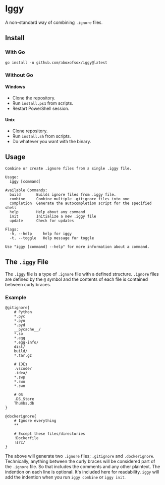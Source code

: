 # Iggy
A non-standard way of combining `.ignore` files.

## Install
### With Go
`go install -u github.com/aboxofsox/iggy@latest`

### Without Go
#### Windows
- Clone the repository.
- Run `install.ps1` from scripts.
- Restart PowerShell session.

#### Unix
- Clone repository.
- Run `install.sh` from scripts.
- Do whatever you want with the binary.

## Usage
```
Combine or create .ignore files from a single .iggy file.

Usage:
  iggy [command]

Available Commands:
  build       Builds ignore files from .iggy file.
  combine     Combine multiple .gitignore files into one
  completion  Generate the autocompletion script for the specified shell
  help        Help about any command
  init        Initialize a new .iggy file
  update      Check for updates

Flags:
  -h, --help     help for iggy
  -t, --toggle   Help message for toggle

Use "iggy [command] --help" for more information about a command.
```

## The `.iggy` File
The `.iggy` file is a type of `.ignore` file with a defined structure. `.ignore` files are defined by the `@` symbol and the contents of each file is contained between curly braces.

### Example
```
@gitignore{
    # Python
    *.pyc
    *.pyo
    *.pyd
    __pycache__/
    *.so
    *.egg
    *.egg-info/
    dist/
    build/
    *.tar.gz
    
    # IDEs
    .vscode/
    .idea/
    *.swp
    *.swo
    *.swn
    
    # OS
    .DS_Store
    Thumbs.db
}

@dockerignore{
    # Ignore everything
    **

    # Except these files/directories
    !Dockerfile
    !src/	
}
```

The above will generate two `.ignore` files; `.gitignore` and `.dockerignore`. Technically, anything between the curly braces will be considered part of the `.ignore` file. So that includes the comments and any other plaintext. The indention on each line is optional. It's included here for readability. `iggy` will add the indention when you run `iggy combine` or `iggy init`.

